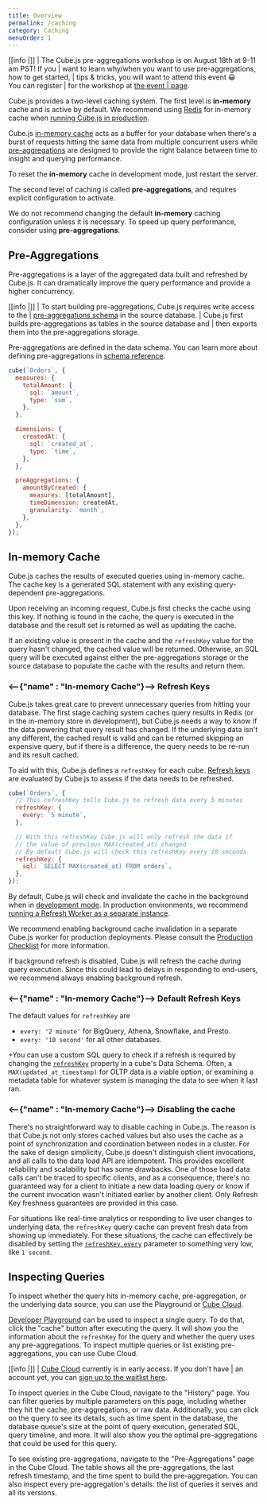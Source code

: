 ```yaml
---
title: Overview
permalink: /caching
category: Caching
menuOrder: 1
---
```


<!-- prettier-ignore-start -->
[[info |]]
| The Cube.js pre-aggregations workshop is on August 18th at 9-11 am PST! If you
| want to learn why/when you want to use pre-aggregations, how to get started,
| tips & tricks, you will want to attend this event 😀 <br/> You can register
| for the workshop at [the event
| page](https://cube.dev/events/pre-aggregations/).
<!-- prettier-ignore-end -->

Cube.js provides a two-level caching system. The first level is **in-memory**
cache and is active by default. We recommend using [Redis][link-redis] for
in-memory cache when [running Cube.js in production][ref-production-checklist].

Cube.js [in-memory cache](#in-memory-cache) acts as a buffer for your database
when there's a burst of requests hitting the same data from multiple concurrent
users while [pre-aggregations](#pre-aggregations) are designed to provide the
right balance between time to insight and querying performance.

To reset the **in-memory** cache in development mode, just restart the server.

The second level of caching is called **pre-aggregations**, and requires
explicit configuration to activate.

We do not recommend changing the default **in-memory** caching configuration
unless it is necessary. To speed up query performance, consider using
**pre-aggregations**.

## Pre-Aggregations

Pre-aggregations is a layer of the aggregated data built and refreshed by
Cube.js. It can dramatically improve the query performance and provide a higher
concurrency.

<!-- prettier-ignore-start -->
[[info |]]
| To start building pre-aggregations, Cube.js requires write access to the
| [pre-aggregations schema][ref-config-preagg-schema] in the source database.
| Cube.js first builds pre-aggregations as tables in the source database and
| then exports them into the pre-aggregations storage.
<!-- prettier-ignore-end -->

Pre-aggregations are defined in the data schema. You can learn more about
defining pre-aggregations in [schema reference][ref-schema-ref-preaggs].

```js
cube(`Orders`, {
  measures: {
    totalAmount: {
      sql: `amount`,
      type: `sum`,
    },
  },

  dimensions: {
    createdAt: {
      sql: `created_at`,
      type: `time`,
    },
  },

  preAggregations: {
    amountByCreated: {
      measures: [totalAmount],
      timeDimension: createdAt,
      granularity: `month`,
    },
  },
});
```

## In-memory Cache

Cube.js caches the results of executed queries using in-memory cache. The cache
key is a generated SQL statement with any existing query-dependent
pre-aggregations.

Upon receiving an incoming request, Cube.js first checks the cache using this
key. If nothing is found in the cache, the query is executed in the database and
the result set is returned as well as updating the cache.

If an existing value is present in the cache and the `refreshKey` value for the
query hasn't changed, the cached value will be returned. Otherwise, an SQL query
will be executed against either the pre-aggregations storage or the source
database to populate the cache with the results and return them.

### <--{"name" : "In-memory Cache"}-->  Refresh Keys

Cube.js takes great care to prevent unnecessary queries from hitting your
database. The first stage caching system caches query results in Redis (or in
the in-memory store in development), but Cube.js needs a way to know if the data
powering that query result has changed. If the underlying data isn't any
different, the cached result is valid and can be returned skipping an expensive
query, but if there is a difference, the query needs to be re-run and its result
cached.

To aid with this, Cube.js defines a `refreshKey` for each cube. [Refresh
keys][ref-schema-ref-cube-refresh-key] are evaluated by Cube.js to assess if the
data needs to be refreshed.

```js
cube(`Orders`, {
  // This refreshKey tells Cube.js to refresh data every 5 minutes
  refreshKey: {
    every: `5 minute`,
  },

  // With this refreshKey Cube.js will only refresh the data if
  // the value of previous MAX(created_at) changed
  // By default Cube.js will check this refreshKey every 10 seconds
  refreshKey: {
    sql: `SELECT MAX(created_at) FROM orders`,
  },
});
```

By default, Cube.js will check and invalidate the cache in the background when
in [development mode][ref-development-mode]. In production environments, we
recommend [running a Refresh Worker as a separate
instance][ref-production-checklist-refresh].

We recommend enabling background cache invalidation in a separate Cube.js worker
for production deployments. Please consult the [Production
Checklist][ref-production-checklist] for more information.

If background refresh is disabled, Cube.js will refresh the cache during query
execution. Since this could lead to delays in responding to end-users, we
recommend always enabling background refresh.

### <--{"name" : "In-memory Cache"}-->  Default Refresh Keys

The default values for `refreshKey` are

- `every: '2 minute'` for BigQuery, Athena, Snowflake, and Presto.
- `every: '10 second'` for all other databases.

+You can use a custom SQL query to check if a refresh is required by changing
the [`refreshKey`][ref-schema-ref-cube-refresh-key] property in a cube's Data
Schema. Often, a `MAX(updated_at_timestamp)` for OLTP data is a viable option,
or examining a metadata table for whatever system is managing the data to see
when it last ran.

### <--{"name" : "In-memory Cache"}-->  Disabling the cache

There's no straightforward way to disable caching in Cube.js. The reason is that
Cube.js not only stores cached values but also uses the cache as a point of
synchronization and coordination between nodes in a cluster. For the sake of
design simplicity, Cube.js doesn't distinguish client invocations, and all calls
to the data load API are idempotent. This provides excellent reliability and
scalability but has some drawbacks. One of those load data calls can't be traced
to specific clients, and as a consequence, there's no guaranteed way for a
client to initiate a new data loading query or know if the current invocation
wasn't initiated earlier by another client. Only Refresh Key freshness
guarantees are provided in this case.

For situations like real-time analytics or responding to live user changes to
underlying data, the `refreshKey` query cache can prevent fresh data from
showing up immediately. For these situations, the cache can effectively be
disabled by setting the [`refreshKey.every`][ref-schema-ref-cube-refresh-key]
parameter to something very low, like `1 second`.

## Inspecting Queries

To inspect whether the query hits in-memory cache, pre-aggregation, or the
underlying data source, you can use the Playground or [Cube
Cloud][link-cube-cloud].

[Developer Playground][ref-dev-playground] can be used to inspect a single
query. To do that, click the "cache" button after executing the query. It will
show you the information about the `refreshKey` for the query and whether the
query uses any pre-aggregations. To inspect multiple queries or list existing
pre-aggregations, you can use Cube Cloud.

<!-- prettier-ignore-start -->
[[info |]]
| [Cube Cloud][link-cube-cloud] currently is in early access. If you don't have
| an account yet, you can [sign up to the waitlist here][link-cube-cloud].
<!-- prettier-ignore-end -->

To inspect queries in the Cube Cloud, navigate to the "History" page. You can
filter queries by multiple parameters on this page, including whether they hit
the cache, pre-aggregations, or raw data. Additionally, you can click on the
query to see its details, such as time spent in the database, the database
queue's size at the point of query execution, generated SQL, query timeline, and
more. It will also show you the optimal pre-aggregations that could be used for
this query.

To see existing pre-aggregations, navigate to the "Pre-Aggregations" page in the
Cube Cloud. The table shows all the pre-aggregations, the last refresh
timestamp, and the time spent to build the pre-aggregation. You can also inspect
every pre-aggregation's details: the list of queries it serves and all its
versions.

[link-cube-cloud]: https://cube.dev/cloud
[link-redis]: https://redis.io
[ref-config-preagg-schema]: /config#pre-aggregations-schema
[ref-dev-playground]: /dev-tools/dev-playground
[ref-development-mode]: /configuration/overview#development-mode
[ref-production-checklist]: /deployment/production-checklist
[ref-production-checklist-refresh]:
  /deployment/production-checklist#set-up-refresh-worker
[ref-schema-ref-cube-refresh-key]: /schema/reference/cube#refresh-key
[ref-schema-ref-preaggs]: /schema/reference/pre-aggregations

